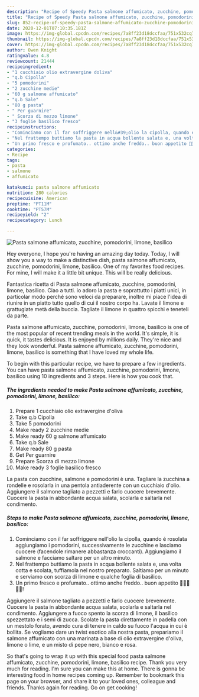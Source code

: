 ```yaml
---
description: "Recipe of Speedy Pasta salmone affumicato, zucchine, pomodorini, limone, basilico"
title: "Recipe of Speedy Pasta salmone affumicato, zucchine, pomodorini, limone, basilico"
slug: 852-recipe-of-speedy-pasta-salmone-affumicato-zucchine-pomodorini-limone-basilico
date: 2020-12-01T07:10:35.181Z
image: https://img-global.cpcdn.com/recipes/7a8ff23d18dccfaa/751x532cq70/pasta-salmone-affumicato-zucchine-pomodorini-limone-basilico-recipe-main-photo.jpg
thumbnail: https://img-global.cpcdn.com/recipes/7a8ff23d18dccfaa/751x532cq70/pasta-salmone-affumicato-zucchine-pomodorini-limone-basilico-recipe-main-photo.jpg
cover: https://img-global.cpcdn.com/recipes/7a8ff23d18dccfaa/751x532cq70/pasta-salmone-affumicato-zucchine-pomodorini-limone-basilico-recipe-main-photo.jpg
author: Owen Knight
ratingvalue: 4.8
reviewcount: 21444
recipeingredient:
- "1 cucchiaio olio extravergine doliva"
- "q.b Cipolla"
- "5 pomodorini"
- "2 zucchine medie"
- "60 g salmone affumicato"
- "q.b Sale"
- "80 g pasta"
- " Per guarnire"
- " Scorza di mezzo limone"
- "3 foglie basilico fresco"
recipeinstructions:
- "Cominciamo con il far soffriggere nell&#39;olio la cipolla, quando é rosolata aggiungiamo i pomodorini, successivamente le zucchine e lasciamo cuocere (facendole rimanere abbastanza croccanti). Aggiungiamo il salmone e facciamo saltare per un altro minuto."
- "Nel frattempo buttiamo la pasta in acqua bollente salata e, una volta cotta e scolata, tuffiamola nel nostro preparato. Saltiamo per un minuto e serviamo con scorza di limone e qualche foglia di basilico."
- "Un primo fresco e profumato.. ottimo anche freddo.. buon appetito 🌻🌻🌻🌻🌻!"
categories:
- Recipe
tags:
- pasta
- salmone
- affumicato

katakunci: pasta salmone affumicato 
nutrition: 280 calories
recipecuisine: American
preptime: "PT11M"
cooktime: "PT57M"
recipeyield: "2"
recipecategory: Lunch

---
```



![Pasta salmone affumicato, zucchine, pomodorini, limone, basilico](https://img-global.cpcdn.com/recipes/7a8ff23d18dccfaa/751x532cq70/pasta-salmone-affumicato-zucchine-pomodorini-limone-basilico-recipe-main-photo.jpg)

Hey everyone, I hope you're having an amazing day today. Today, I will show you a way to make a distinctive dish, pasta salmone affumicato, zucchine, pomodorini, limone, basilico. One of my favorites food recipes. For mine, I will make it a little bit unique. This will be really delicious.

Fantastica ricetta di Pasta salmone affumicato, zucchine, pomodorini, limone, basilico. Ciao a tutti. io adoro la pasta e soprattutto i piatti unici, in particolar modo perché sono veloci da preparare, inoltre mi piace l&#39;idea di riunire in un piatto tutto quello di cui il nostro corpo ha. Lavate il limone e grattugiate metà della buccia. Tagliate il limone in quattro spicchi e teneteli da parte.

Pasta salmone affumicato, zucchine, pomodorini, limone, basilico is one of the most popular of recent trending meals in the world. It's simple, it is quick, it tastes delicious. It is enjoyed by millions daily. They're nice and they look wonderful. Pasta salmone affumicato, zucchine, pomodorini, limone, basilico is something that I have loved my whole life.


To begin with this particular recipe, we have to prepare a few ingredients. You can have pasta salmone affumicato, zucchine, pomodorini, limone, basilico using 10 ingredients and 3 steps. Here is how you cook that.

<!--inarticleads1-->

##### The ingredients needed to make Pasta salmone affumicato, zucchine, pomodorini, limone, basilico:

1. Prepare 1 cucchiaio olio extravergine d&#39;oliva
1. Take q.b Cipolla
1. Take 5 pomodorini
1. Make ready 2 zucchine medie
1. Make ready 60 g salmone affumicato
1. Take q.b Sale
1. Make ready 80 g pasta
1. Get  Per guarnire
1. Prepare  Scorza di mezzo limone
1. Make ready 3 foglie basilico fresco


La pasta con zucchine, salmone e pomodorini è una. Tagliare la zucchina a rondelle e rosolarla in una pentola antiaderente con un cucchiaio d&#39;olio. Aggiungere il salmone tagliato a pezzetti e farlo cuocere brevemente. Cuocere la pasta in abbondante acqua salata, scolarla e saltarla nel condimento. 

<!--inarticleads2-->

##### Steps to make Pasta salmone affumicato, zucchine, pomodorini, limone, basilico:

1. Cominciamo con il far soffriggere nell&#39;olio la cipolla, quando é rosolata aggiungiamo i pomodorini, successivamente le zucchine e lasciamo cuocere (facendole rimanere abbastanza croccanti). Aggiungiamo il salmone e facciamo saltare per un altro minuto.
1. Nel frattempo buttiamo la pasta in acqua bollente salata e, una volta cotta e scolata, tuffiamola nel nostro preparato. Saltiamo per un minuto e serviamo con scorza di limone e qualche foglia di basilico.
1. Un primo fresco e profumato.. ottimo anche freddo.. buon appetito 🌻🌻🌻🌻🌻!


Aggiungere il salmone tagliato a pezzetti e farlo cuocere brevemente. Cuocere la pasta in abbondante acqua salata, scolarla e saltarla nel condimento. Aggiungere a fuoco spento la scorza di limone, il basilico spezzettato e i semi di zucca. Scolate la pasta direttamente in padella con un mestolo forato, avendo cura di tenere in caldo su fuoco l&#39;acqua in cui è bollita. Se vogliamo dare un twist esotico alla nostra pasta, prepariamo il salmone affumicato con una marinata a base di olio extravergine d&#39;oliva, limone o lime, e un misto di pepe nero, bianco e rosa. 

So that's going to wrap it up with this special food pasta salmone affumicato, zucchine, pomodorini, limone, basilico recipe. Thank you very much for reading. I'm sure you can make this at home. There is gonna be interesting food in home recipes coming up. Remember to bookmark this page on your browser, and share it to your loved ones, colleague and friends. Thanks again for reading. Go on get cooking!
